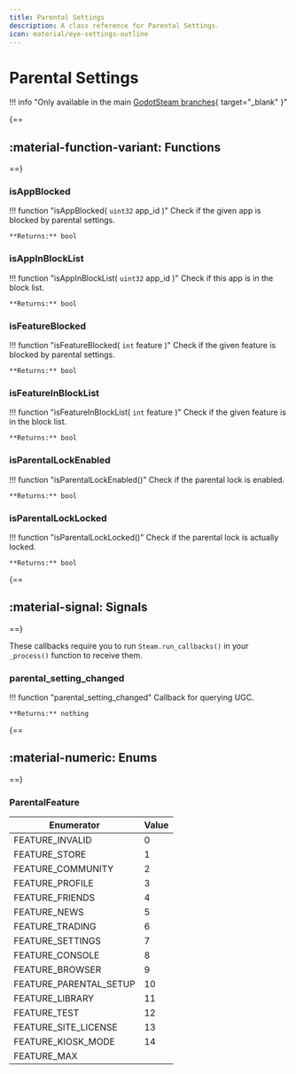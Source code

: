 ```yaml
---
title: Parental Settings
description: A class reference for Parental Settings.
icon: material/eye-settings-outline
---
```


# Parental Settings

!!! info "Only available in the main [GodotSteam branches](https://github.com/GodotSteam/GodotSteam){ target="\_blank" }"

{==
## :material-function-variant: Functions
==}

### isAppBlocked

!!! function "isAppBlocked( ```uint32``` app_id )"
	Check if the given app is blocked by parental settings.

	**Returns:** bool

### isAppInBlockList

!!! function "isAppInBlockList( ```uint32``` app_id )"
	Check if this app is in the block list.

	**Returns:** bool

### isFeatureBlocked

!!! function "isFeatureBlocked( ```int``` feature )"
	Check if the given feature is blocked by parental settings.

	**Returns:** bool

### isFeatureInBlockList

!!! function "isFeatureInBlockList( ```int``` feature )"
	Check if the given feature is in the block list.

	**Returns:** bool

### isParentalLockEnabled

!!! function "isParentalLockEnabled()"
	Check if the parental lock is enabled.

	**Returns:** bool

### isParentalLockLocked

!!! function "isParentalLockLocked()"
	Check if the parental lock is actually locked.

	**Returns:** bool

{==
## :material-signal: Signals
==}

These callbacks require you to run ```Steam.run_callbacks()``` in your ```_process()``` function to receive them.

### parental_setting_changed

!!! function "parental_setting_changed"
	Callback for querying UGC.
	
	**Returns:** nothing

{==
## :material-numeric: Enums
==}

### ParentalFeature

Enumerator | Value
---------- | -----
FEATURE_INVALID | 0
FEATURE_STORE | 1
FEATURE_COMMUNITY | 2
FEATURE_PROFILE | 3
FEATURE_FRIENDS | 4
FEATURE_NEWS | 5
FEATURE_TRADING | 6
FEATURE_SETTINGS | 7
FEATURE_CONSOLE | 8
FEATURE_BROWSER | 9
FEATURE_PARENTAL_SETUP | 10
FEATURE_LIBRARY | 11
FEATURE_TEST | 12
FEATURE_SITE_LICENSE | 13
FEATURE_KIOSK_MODE | 14
FEATURE_MAX | 
